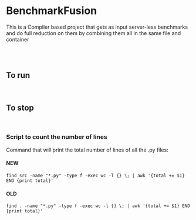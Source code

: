# BenchmarkFusion
This is a Compiler based project that gets as input server-less benchmarks and do full reduction on them by combining them all in the same file and container

<br>
<br>

## To run

<br>

## To stop

<br>

### Script to count the number of lines

Command that will print the total number of lines of all the .py files:
#### NEW
`find src -name "*.py" -type f -exec wc -l {} \; | awk '{total += $1} END {print total}'`

#### OLD
`find . -name "*.py" -type f -exec wc -l {} \; | awk '{total += $1} END {print total}'`
